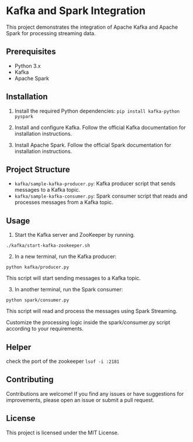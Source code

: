 # Kafka and Spark Integration

This project demonstrates the integration of Apache Kafka and Apache Spark for processing streaming data.

## Prerequisites

- Python 3.x
- Kafka
- Apache Spark

## Installation

1. Install the required Python dependencies:
```pip install kafka-python pyspark```

2. Install and configure Kafka. Follow the official Kafka documentation for installation instructions.

3. Install Apache Spark. Follow the official Spark documentation for installation instructions.

## Project Structure

- `kafka/sample-kafka-producer.py`: Kafka producer script that sends messages to a Kafka topic.
- `kafka/sample-kafka-consumer.py`: Spark consumer script that reads and processes messages from a Kafka topic.

## Usage

1. Start the Kafka server and ZooKeeper by running.
```shell
./kafka/start-kafka-zookeeper.sh
```

2. In a new terminal, run the Kafka producer:
```shell
python kafka/producer.py
```
This script will start sending messages to a Kafka topic.

3. In another terminal, run the Spark consumer:
```shell
python spark/consumer.py
```

This script will read and process the messages using Spark Streaming.

Customize the processing logic inside the spark/consumer.py script according to your requirements.

## Helper

check the port of the zookeeper
```lsof -i :2181```

## Contributing
Contributions are welcome! If you find any issues or have suggestions for improvements, please open an issue or submit a pull request.

## License
This project is licensed under the MIT License.